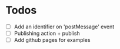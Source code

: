 # Todos
- [ ] Add an identifier on 'postMessage' event
- [ ] Publishing action + publish
- [ ] Add github pages for examples